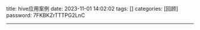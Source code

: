 title: hive应用案例 
date: 2023-11-01 14:02:02 
tags: []
categories: [回顾]
password: 7FKBKZrTTTPG2LnC

---
 <!--more-->




